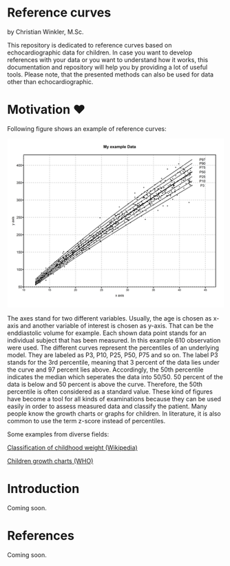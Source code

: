 ﻿# Reference curves
by Christian Winkler, M.Sc.

This repository is dedicated to reference curves based on echocardiographic data for children. In case you want to develop references with your data or you want to understand how it works, this documentation and repository will help you by providing a lot of useful tools. Please note, that the presented methods can also be used for data other than echocardiographic.

# Motivation ❤️
Following figure shows an example of reference curves:

![Example reference curves](https://github.com/xi2pi/reference-curves/blob/master/docs/figures/ex_1_reference_curves.png)


The axes stand for two different variables. Usually, the age is chosen as x-axis and another variable of interest is chosen as y-axis. That can be the enddiastolic volume for example. Each shown data point stands for an individual subject that has been measured. In this example 610 observation were used.
The different curves represent the percentiles of an underlying model. They are labeled as P3, P10, P25, P50, P75 and so on. 
The label P3 stands for the 3rd percentile, meaning that 3 percent of the data lies under the curve and 97 percent lies above. 
Accordingly, the 50th percentile indicates the median which seperates the data into 50/50. 50 percent of the data is below and 50 percent is above the curve. Therefore, the 50th percentile is often considered as a standard value.
These kind of figures have become a tool for all kinds of examinations because they can be used easily in order to assess measured data and classify the patient. 
Many people know the growth charts or graphs for children. In literature, it is also common to use the term z-score instead of percentiles.

Some examples from diverse fields:

[Classification of childhood weight (Wikipedia)](https://en.wikipedia.org/wiki/Classification_of_childhood_weight)

[Children growth charts (WHO)](http://www.who.int/growthref/who2007_bmi_for_age/en/)


# Introduction
Coming soon.

# References
Coming soon.
